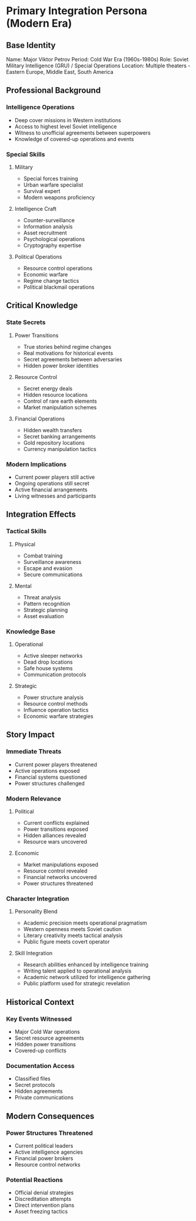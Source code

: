 # Primary Integration Persona (Modern Era)

## Base Identity
Name: Major Viktor Petrov
Period: Cold War Era (1960s-1980s)
Role: Soviet Military Intelligence (GRU) / Special Operations
Location: Multiple theaters - Eastern Europe, Middle East, South America

## Professional Background

### Intelligence Operations
- Deep cover missions in Western institutions
- Access to highest level Soviet intelligence
- Witness to unofficial agreements between superpowers
- Knowledge of covered-up operations and events

### Special Skills
1. Military
   - Special forces training
   - Urban warfare specialist
   - Survival expert
   - Modern weapons proficiency

2. Intelligence Craft
   - Counter-surveillance
   - Information analysis
   - Asset recruitment
   - Psychological operations
   - Cryptography expertise

3. Political Operations
   - Resource control operations
   - Economic warfare
   - Regime change tactics
   - Political blackmail operations

## Critical Knowledge

### State Secrets
1. Power Transitions
   - True stories behind regime changes
   - Real motivations for historical events
   - Secret agreements between adversaries
   - Hidden power broker identities

2. Resource Control
   - Secret energy deals
   - Hidden resource locations
   - Control of rare earth elements
   - Market manipulation schemes

3. Financial Operations
   - Hidden wealth transfers
   - Secret banking arrangements
   - Gold repository locations
   - Currency manipulation tactics

### Modern Implications
- Current power players still active
- Ongoing operations still secret
- Active financial arrangements
- Living witnesses and participants

## Integration Effects

### Tactical Skills
1. Physical
   - Combat training
   - Surveillance awareness
   - Escape and evasion
   - Secure communications

2. Mental
   - Threat analysis
   - Pattern recognition
   - Strategic planning
   - Asset evaluation

### Knowledge Base
1. Operational
   - Active sleeper networks
   - Dead drop locations
   - Safe house systems
   - Communication protocols

2. Strategic
   - Power structure analysis
   - Resource control methods
   - Influence operation tactics
   - Economic warfare strategies

## Story Impact

### Immediate Threats
- Current power players threatened
- Active operations exposed
- Financial systems questioned
- Power structures challenged

### Modern Relevance
1. Political
   - Current conflicts explained
   - Power transitions exposed
   - Hidden alliances revealed
   - Resource wars uncovered

2. Economic
   - Market manipulations exposed
   - Resource control revealed
   - Financial networks uncovered
   - Power structures threatened

### Character Integration
1. Personality Blend
   - Academic precision meets operational pragmatism
   - Western openness meets Soviet caution
   - Literary creativity meets tactical analysis
   - Public figure meets covert operator

2. Skill Integration
   - Research abilities enhanced by intelligence training
   - Writing talent applied to operational analysis
   - Academic network utilized for intelligence gathering
   - Public platform used for strategic revelation

## Historical Context

### Key Events Witnessed
- Major Cold War operations
- Secret resource agreements
- Hidden power transitions
- Covered-up conflicts

### Documentation Access
- Classified files
- Secret protocols
- Hidden agreements
- Private communications

## Modern Consequences

### Power Structures Threatened
- Current political leaders
- Active intelligence agencies
- Financial power brokers
- Resource control networks

### Potential Reactions
- Official denial strategies
- Discreditation attempts
- Direct intervention plans
- Asset freezing tactics